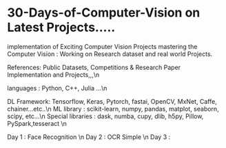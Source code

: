 # 30-Days-of-Computer-Vision on Latest Projects.....
implementation of Exciting Computer Vision Projects 
mastering the Computer Vision : Working on Research dataset and real world Projects.

References: Public Datasets, Competitions & Research Paper Implementation and Projects,,,\n

languages : Python, C++, Julia ...\n

DL Framework: Tensorflow, Keras, Pytorch, fastai, OpenCV, MxNet, Caffe, chainer...etc..\n
ML library : scikit-learn, numpy, pandas, matplot, seaborn, scipy, etc...\n
Special libraries : dask, numba, cupy, dlib, h5py, Pillow, PySpark,tesseract \n


Day 1 : Face Recognition \n
Day 2 : OCR Simple \n
Day 3 :
